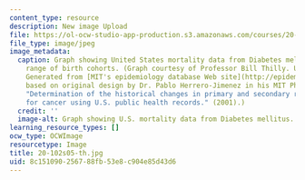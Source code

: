 ```yaml
---
content_type: resource
description: New image Upload
file: https://ol-ocw-studio-app-production.s3.amazonaws.com/courses/20-102-macroepidemiology-be-102-spring-2005/8c151090256788fb53e8c904e85d43d6_20-102s05-th.jpg
file_type: image/jpeg
image_metadata:
  caption: Graph showing United States mortality data from Diabetes mellitus for a
    range of birth cohorts. (Graph courtesy of Professor Bill Thilly. Used with permission.
    Generated from [MIT's epidemiology database Web site](http://epidemiology.mit.edu/)
    based on original design by Dr. Pablo Herrero-Jimenez in his MIT Ph.D. thesis,
    "Determination of the historical changes in primary and secondary risk factors
    for cancer using U.S. public health records." (2001).)
  credit: ''
  image-alt: Graph showing U.S. mortality data from Diabetes mellitus.
learning_resource_types: []
ocw_type: OCWImage
resourcetype: Image
title: 20-102s05-th.jpg
uid: 8c151090-2567-88fb-53e8-c904e85d43d6
---
```

